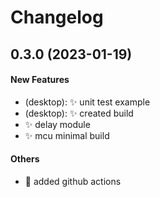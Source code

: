 # Changelog

## 0.3.0 (2023-01-19)

#### New Features

* (desktop): :sparkles: unit test example
* (desktop): :sparkles: created build
* :sparkles: delay module
* :sparkles: mcu minimal build
#### Others

* :rocket: added github actions
